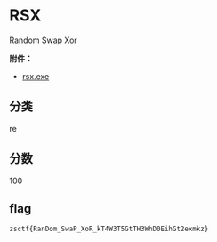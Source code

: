 # RSX

Random Swap Xor

**附件：**

- [rsx.exe](./题目/rsx.exe)

## 分类

re

## 分数

100

## flag

`zsctf{RanDom_SwaP_XoR_kT4W3T5GtTH3WhD0EihGt2exmkz}`
